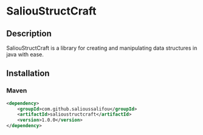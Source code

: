 # SaliouStructCraft 
## Description
SaliouStructCraft is a library for creating and manipulating data structures in java with ease.
## Installation
### Maven
```xml
<dependency>
    <groupId>com.github.salioussalifou</groupId>
    <artifactId>salioustructcraft</artifactId>
    <version>1.0.0</version>
</dependency>
```
